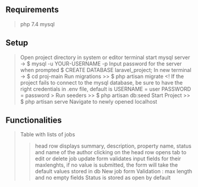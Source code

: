 ## Requirements
>php 7.4
>mysql

## Setup
>Open project directory in system or editor terminal 
>start mysql server -> $ mysql -u YOUR-USERNAME -p
>Input password for the server when prompted
>$ CREATE DATABASE laravel_project;
>In new terminal -> $ cd proj-main
        Run migrations >> $ php artisan migrate
        <!  If the project fails to connect to the mysql database, be sure to have the right credentials in .env file, default is USERNAME = user PASSWORD = password >
        Run seeders >> $ php artisan db:seed
        Start Project >> $ php artisan serve
>Navigate to newly opened localhost

## Functionalities
>Table with lists of jobs
>> head row displays summary, description, property name, status and name of the author
>> clicking on the head row opens tab to edit or delete job
>> update form validates input fields for their maxlenghts, if no value is submitted, the form will take the default values stored in db
>New job form
>>Validation : max length and no empty fields
>>Status is stored as open by default


